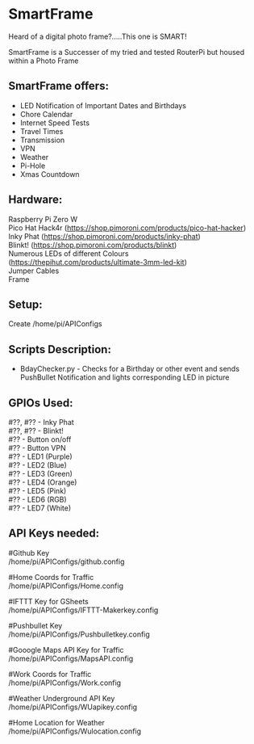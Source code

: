 # SmartFrame  
Heard of a digital photo frame?.....This one is SMART!  

SmartFrame is a Successer of my tried and tested RouterPi but housed within a Photo Frame  

## SmartFrame offers:  
* LED Notification of Important Dates and Birthdays  
* Chore Calendar  
* Internet Speed Tests  
* Travel Times  
* Transmission  
* VPN  
* Weather  
* Pi-Hole  
* Xmas Countdown  

## Hardware:
Raspberry Pi Zero W  
Pico Hat Hack4r (https://shop.pimoroni.com/products/pico-hat-hacker)  
Inky Phat (https://shop.pimoroni.com/products/inky-phat)  
Blinkt! (https://shop.pimoroni.com/products/blinkt)  
Numerous LEDs of different Colours (https://thepihut.com/products/ultimate-3mm-led-kit)  
Jumper Cables  
Frame  

## Setup:  
Create /home/pi/APIConfigs  

## Scripts Description:  
* BdayChecker.py - Checks for a Birthday or other event and sends PushBullet Notification and lights corresponding LED in picture  

## GPIOs Used:  
#??, #?? - Inky Phat  
#??, #?? - Blinkt!  
#?? - Button on/off  
#?? - Button VPN  
#?? - LED1 (Purple)  
#?? - LED2 (Blue)  
#?? - LED3 (Green)  
#?? - LED4 (Orange)   
#?? - LED5 (Pink)  
#?? - LED6 (RGB)    
#?? - LED7 (White)  

## API Keys needed:  
#Github Key  
/home/pi/APIConfigs/github.config  

#Home Coords for Traffic  
/home/pi/APIConfigs/Home.config  

#IFTTT Key for GSheets  
/home/pi/APIConfigs/IFTTT-Makerkey.config  

#Pushbullet Key  
/home/pi/APIConfigs/Pushbulletkey.config  

#Gooogle Maps API Key for Traffic  
/home/pi/APIConfigs/MapsAPI.config  

#Work Coords for Traffic  
/home/pi/APIConfigs/Work.config  

#Weather Underground API Key  
/home/pi/APIConfigs/WUapikey.config  

#Home Location for Weather  
/home/pi/APIConfigs/Wulocation.config  
